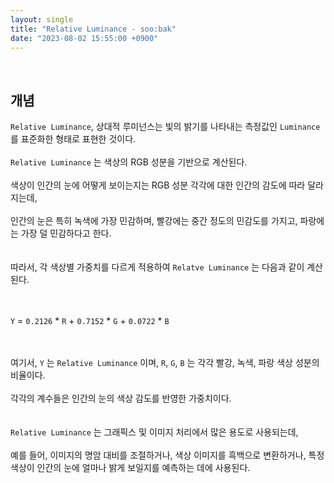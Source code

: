 ```yaml
---
layout: single
title: "Relative Luminance - soo:bak"
date: "2023-08-02 15:55:00 +0900"
---
```

<br>

## 개념
`Relative Luminance`, 상대적 루미넌스는 빛의 밝기를 나타내는 측정값인 `Luminance` 를 표준화한 형태로 표현한 것이다. <br>
<br>
`Relative Luminance` 는 색상의 RGB 성분을 기반으로 계산된다. <br>
<br>
색상이 인간의 눈에 어떻게 보이는지는 RGB 성분 각각에 대한 인간의 감도에 따라 달라지는데, <br>
<br>
인간의 눈은 특히 녹색에 가장 민감하며, 빨강에는 중간 정도의 민감도를 가지고, 파랑에는 가장 덜 민감하다고 한다.<br>
<br>
<br>
따라서, 각 색상별 가중치를 다르게 적용하여 `Relatve Luminance` 는 다음과 같이 계산된다.<br>
<br><br>

`Y` = `0.2126` * `R` + `0.7152` * `G` + `0.0722` * `B`
<br><br><br>

여기서, `Y` 는 `Relative Luminance` 이며, `R`, `G`, `B` 는 각각 빨강, 녹색, 파랑 색상 성분의 비율이다. <br>
<br>
각각의 계수들은 인간의 눈의 색상 감도를 반영한 가중치이다. <br>
<br>
<br>
`Relative Luminance` 는 그래픽스 및 이미지 처리에서 많은 용도로 사용되는데, <br>
<br>
예를 들어, 이미지의 명암 대비를 조절하거나, 색상 이미지를 흑백으로 변환하거나, 특정 색상이 인간의 눈에 얼마나 밝게 보일지를 예측하는 데에 사용된다.<br>
<br>
